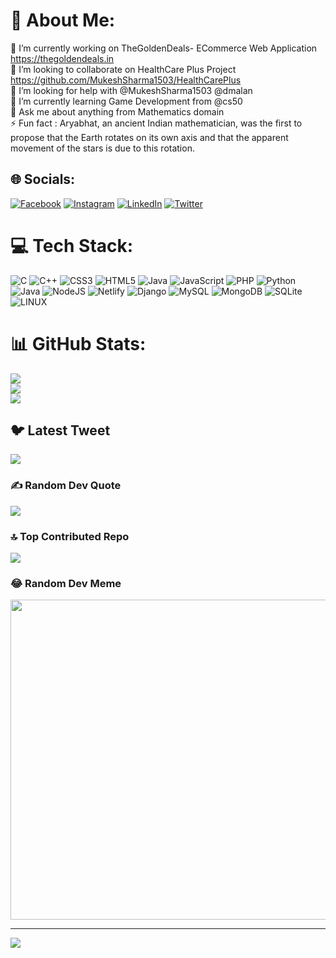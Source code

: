 # 💫 About Me:
🔭 I’m currently working on TheGoldenDeals- ECommerce Web Application https://thegoldendeals.in<br>👯 I’m looking to collaborate on HealthCare Plus Project https://github.com/MukeshSharma1503/HealthCarePlus<br>🤝 I’m looking for help with @MukeshSharma1503 @dmalan<br>🌱 I’m currently learning Game Development from @cs50<br>💬 Ask me about anything from Mathematics domain<br>⚡ Fun fact : Aryabhat, an ancient Indian mathematician, was the first to propose that the Earth rotates on its own axis and that the apparent movement of the stars is due to this rotation.


## 🌐 Socials:
[![Facebook](https://img.shields.io/badge/Facebook-%231877F2.svg?logo=Facebook&logoColor=white)](https://facebook.com/C.niketkumar) [![Instagram](https://img.shields.io/badge/Instagram-%23E4405F.svg?logo=Instagram&logoColor=white)](https://instagram.com/a.niketkumar) [![LinkedIn](https://img.shields.io/badge/LinkedIn-%230077B5.svg?logo=linkedin&logoColor=white)](https://linkedin.com/in/aniket-kumar-sharma-b09832174) [![Twitter](https://img.shields.io/badge/Twitter-%231DA1F2.svg?logo=Twitter&logoColor=white)](https://twitter.com/AKaySharm) 

# 💻 Tech Stack:
![C](https://img.shields.io/badge/c-%2300599C.svg?style=for-the-badge&logo=c&logoColor=white) ![C++](https://img.shields.io/badge/c++-%2300599C.svg?style=for-the-badge&logo=c%2B%2B&logoColor=white) ![CSS3](https://img.shields.io/badge/css3-%231572B6.svg?style=for-the-badge&logo=css3&logoColor=white) ![HTML5](https://img.shields.io/badge/html5-%23E34F26.svg?style=for-the-badge&logo=html5&logoColor=white) ![Java](https://img.shields.io/badge/java-%23ED8B00.svg?style=for-the-badge&logo=java&logoColor=white) ![JavaScript](https://img.shields.io/badge/javascript-%23323330.svg?style=for-the-badge&logo=javascript&logoColor=%23F7DF1E) ![PHP](https://img.shields.io/badge/php-%23777BB4.svg?style=for-the-badge&logo=php&logoColor=white) ![Python](https://img.shields.io/badge/python-3670A0?style=for-the-badge&logo=python&logoColor=ffdd54) ![Java](https://img.shields.io/badge/java-%23ED8B00.svg?style=for-the-badge&logo=java&logoColor=white) ![NodeJS](https://img.shields.io/badge/node.js-6DA55F?style=for-the-badge&logo=node.js&logoColor=white) ![Netlify](https://img.shields.io/badge/netlify-%23000000.svg?style=for-the-badge&logo=netlify&logoColor=#00C7B7) ![Django](https://img.shields.io/badge/django-%23092E20.svg?style=for-the-badge&logo=django&logoColor=white) ![MySQL](https://img.shields.io/badge/mysql-%2300f.svg?style=for-the-badge&logo=mysql&logoColor=white) ![MongoDB](https://img.shields.io/badge/MongoDB-%234ea94b.svg?style=for-the-badge&logo=mongodb&logoColor=white) ![SQLite](https://img.shields.io/badge/sqlite-%2307405e.svg?style=for-the-badge&logo=sqlite&logoColor=white) ![LINUX](https://img.shields.io/badge/Linux-FCC624?style=for-the-badge&logo=linux&logoColor=black)
# 📊 GitHub Stats:
![](https://github-readme-stats.vercel.app/api?username=ak5154639&theme=dark&hide_border=false&include_all_commits=true&count_private=true)<br/>
![](https://github-readme-streak-stats.herokuapp.com/?user=ak5154639&theme=dark&hide_border=false)<br/>
![](https://github-readme-stats.vercel.app/api/top-langs/?username=ak5154639&theme=dark&hide_border=false&include_all_commits=true&count_private=true&layout=compact)

## 🐦 Latest Tweet
[![](https://gtce.itsvg.in/api?username=AKaySharm)](https://github.com/VishwaGauravIn/github-twitter-card-embed)

### ✍️ Random Dev Quote
![](https://quotes-github-readme.vercel.app/api?type=horizontal&theme=radical)

### 🔝 Top Contributed Repo
![](https://github-contributor-stats.vercel.app/api?username=ak5154639&limit=5&theme=dark&combine_all_yearly_contributions=true)

### 😂 Random Dev Meme
<img src="https://rm.up.railway.app/" width="512px"/>

---
[![](https://visitcount.itsvg.in/api?id=ak5154639&icon=0&color=0)](https://visitcount.itsvg.in)

<!-- Proudly created with GPRM ( https://gprm.itsvg.in ) -->
